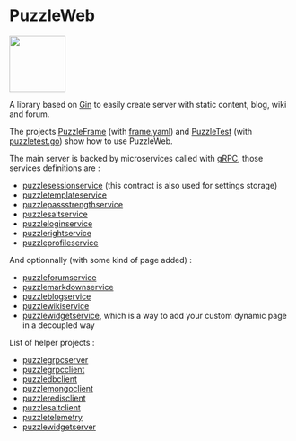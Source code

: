 # PuzzleWeb

<img src="https://github.com/dvaumoron/puzzleweb/raw/main/defaultData/static/images/puzzlelogo.jpg" width="100">

A library based on [Gin](https://gin-gonic.com/) to easily create server with static content, blog, wiki and forum.

The projects [PuzzleFrame](https://github.com/dvaumoron/puzzleframe) (with [frame.yaml](https://github.com/dvaumoron/puzzleframe/blob/main/frame.yaml)) and [PuzzleTest](https://github.com/dvaumoron/puzzletest) (with [puzzletest.go](https://github.com/dvaumoron/puzzletest/blob/main/puzzletest.go)) show how to use PuzzleWeb.

The main server is backed by microservices called with [gRPC](https://grpc.io/), those services definitions are :
- [puzzlesessionservice](https://github.com/dvaumoron/puzzlesessionservice) (this contract is also used for settings storage)
- [puzzletemplateservice](https://github.com/dvaumoron/puzzletemplateservice)
- [puzzlepassstrengthservice](https://github.com/dvaumoron/puzzlepassstrengthservice)
- [puzzlesaltservice](https://github.com/dvaumoron/puzzlesaltservice)
- [puzzleloginservice](https://github.com/dvaumoron/puzzleloginservice)
- [puzzlerightservice](https://github.com/dvaumoron/puzzlerightservice)
- [puzzleprofileservice](https://github.com/dvaumoron/puzzleprofileservice)

And optionnally (with some kind of page added) :
- [puzzleforumservice](https://github.com/dvaumoron/puzzleforumservice)
- [puzzlemarkdownservice](https://github.com/dvaumoron/puzzlemarkdownservice)
- [puzzleblogservice](https://github.com/dvaumoron/puzzleblogservice)
- [puzzlewikiservice](https://github.com/dvaumoron/puzzlewikiservice)
- [puzzlewidgetservice](https://github.com/dvaumoron/puzzlewidgetservice), which is a way to add your custom dynamic page in a decoupled way

List of helper projects :
- [puzzlegrpcserver](https://github.com/dvaumoron/puzzlegrpcserver)
- [puzzlegrpcclient](https://github.com/dvaumoron/puzzlegrpcclient)
- [puzzledbclient](https://github.com/dvaumoron/puzzledbclient)
- [puzzlemongoclient](https://github.com/dvaumoron/puzzlemongoclient)
- [puzzleredisclient](https://github.com/dvaumoron/puzzleredisclient)
- [puzzlesaltclient](https://github.com/dvaumoron/puzzlesaltclient)
- [puzzletelemetry](https://github.com/dvaumoron/puzzletelemetry)
- [puzzlewidgetserver](https://github.com/dvaumoron/puzzlewidgetserver)
